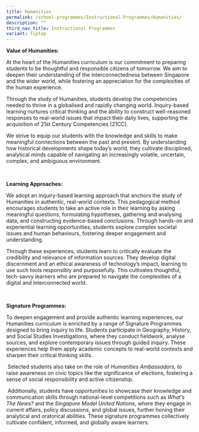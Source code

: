```yaml
---
title: Humanities
permalink: /school-programmes/Instructional-Programmes/Humanities/
description: ""
third_nav_title: Instructional Programmes
variant: tiptap
---
```

<p><strong>Value of Humanities:</strong>
</p>
<p>At the heart of the Humanities curriculum is our commitment to preparing
students to be thoughtful and responsible citizens of tomorrow. We aim
to deepen their understanding of the interconnectedness between Singapore
and the wider world, while fostering an appreciation for the complexities
of the human experience.</p>
<p>Through the study of Humanities, students develop the competencies needed
to thrive in a globalised and rapidly changing world. Inquiry-based learning
nurtures critical thinking and the ability to construct well-reasoned responses
to real-world issues that impact their daily lives, supporting the acquisition
of 21st Century Competencies (21CC).</p>
<p>We strive to equip our students with the knowledge and skills to make
meaningful connections between the past and present. By understanding how
historical developments shape today’s world, they cultivate disciplined,
analytical minds capable of navigating an increasingly volatile, uncertain,
complex, and ambiguous environment.</p>
<p>&nbsp;</p>
<p><strong>Learning Approaches:</strong>
</p>
<p>We adopt an inquiry-based learning approach that anchors the study of
Humanities in authentic, real-world contexts. This pedagogical method encourages
students to take an active role in their learning by asking meaningful
questions, formulating hypotheses, gathering and analysing data, and constructing
evidence-based conclusions. Through hands-on and experiential learning
opportunities, students explore complex societal issues and human behaviours,
fostering deeper engagement and understanding.</p>
<p>Through these experiences, students learn to critically evaluate the credibility
and relevance of information sources. They develop digital discernment
and an ethical awareness of technology’s impact, learning to use such tools
responsibly and purposefully. This cultivates thoughtful, tech-savvy learners
who are prepared to navigate the complexities of a digital and interconnected
world.</p>
<p>&nbsp;</p>
<p><strong>Signature Programmes:</strong>
</p>
<p>To deepen engagement and provide authentic learning experiences, our Humanities
curriculum is enriched by a range of Signature Programmes designed to bring
inquiry to life. Students participate in Geography, History, and Social
Studies Investigations, where they conduct fieldwork, analyse sources,
and explore contemporary issues through guided inquiry. These experiences
help them apply academic concepts to real-world contexts and sharpen their
critical thinking skills.</p>
<p>&nbsp;Selected students also take on the role of <em>Humanities Ambassadors,</em> to
raise awareness on civic topics like the significance of elections, fostering
a sense of social responsibility and active citizenship.</p>
<p>&nbsp;Additionally, students have opportunities to showcase their knowledge
and communication skills through national-level competitions such as <em>What’s The News?</em> and
the <em>Singapore Model United Nations</em>, where they engage in current
affairs, policy discussions, and global issues, further honing their analytical
and oratorical abilities. These signature programmes collectively cultivate
confident, informed, and globally aware learners.</p>
<p>&nbsp;</p>
<p></p>
<p>&nbsp;&nbsp;&nbsp;&nbsp;</p>
<p></p>
<p></p>